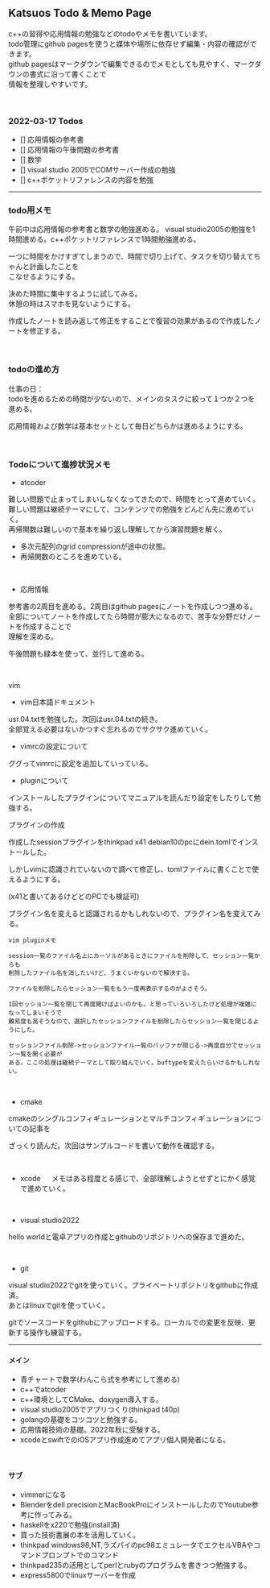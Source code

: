 ## Katsuos Todo & Memo Page

c++の習得や応用情報の勉強などのtodoやメモを書いています。  
todo管理にgithub pagesを使うと媒体や場所に依存せず編集・内容の確認ができます。  
github pagesはマークダウンで編集できるのでメモとしても見やすく、マークダウンの書式に沿って書くことで  
情報を整理しやすいです。  

<br />

### 2022-03-17 Todos

- [] 応用情報の参考書
- [] 応用情報の午後問題の参考書
- [] 数学
- [] visual studio 2005でCOMサーバー作成の勉強
- [] c++ポケットリファレンスの内容を勉強

***

### todo用メモ

午前中は応用情報の参考書と数学の勉強進める。
visual studio2005の勉強を1時間進める。c++ポケットリファレンスで1時間勉強進める。

一つに時間をかけすぎてしまうので、時間で切り上げて、タスクを切り替えてちゃんと計画したことを  
こなせるようにする。

決めた時間に集中するように試してみる。    
休憩の時はスマホを見ないようにする。  

作成したノートを読み返して修正をすることで復習の効果があるので作成したノートを修正する。

<br />

### todoの進め方

仕事の日：  
todoを進めるための時間が少ないので、メインのタスクに絞って１つか２つを進める。  

応用情報および数学は基本セットとして毎日どちらかは進めるようにする。  

<br />

### Todoについて進捗状況メモ

- atcoder

難しい問題で止まってしまいしなくなってきたので、時間をとって進めていく。  
難しい問題は継続テーマにして、コンテンツでの勉強をどんどん先に進めていく。  
再帰関数は難しいので基本を繰り返し理解してから演習問題を解く。

- 多次元配列のgrid compressionが途中の状態。
- 再帰関数のところを進めている。

<br />

- 応用情報

参考書の2周目を進める。2周目はgithub pagesにノートを作成しつつ進める。  
全部についてノートを作成してたら時間が膨大になるので、苦手な分野だけノートを作成することで  
理解を深める。

午後問題も緑本を使って、並行して進める。

<br />

vim

- vim日本語ドキュメント
  
usr.04.txtを勉強した。次回はusr.04.txtの続き。  
全部覚える必要はないかつすぐ忘れるのでサクサク進めていく。

- vimrcの設定について
  
ググってvimrcに設定を追加していっている。
    
    
- pluginについて

インストールしたプラグインについてマニュアルを読んだり設定をしたりして勉強する。

プラグインの作成  

作成したsessionプラグインをthinkpad x41 debian10のpcにdein.tomlでインストールした。

しかしvimに認識されていないので調べて修正し、tomlファイルに書くことで使えるようにする。

(x41と書いてあるけどどのPCでも検証可)

プラグイン名を変えると認識されるかもしれないので、プラグイン名を変えてみる。


```
vim pluginメモ

session一覧のファイル名上にカーソルがあるときにファイルを削除して、セッション一覧からも
削除したファイル名を消したいけど、うまくいかないので解決する。

ファイルを削除したらセッション一覧をもう一度再表示するのがよさそう。

1回セッション一覧を閉じて再度開けばよいのかも。と思っていろいろしたけど処理が複雑になってしまいそうで
難易度も高そうなので、選択したセッションファイルを削除したらセッション一覧を閉じるようにした。

セッションファイル削除->セッションファイル一覧のバッファが閉じる->再度自分でセッション一覧を開く必要が
ある。ここの処理は継続テーマとして取り組んでいく。buftypeを変えたらいけるかもしれない。
```

<br />

- cmake

cmakeのシングルコンフィギュレーションとマルチコンフィギュレーションについての記事を

ざっくり読んだ。次回はサンプルコードを書いて動作を確認する。

<br />

- xcode
　
メモはある程度とる感じで、全部理解しようとせずとにかく感覚で進めていく。

<br />

- visual studio2022

hello worldと電卓アプリの作成とgithubのリポジトリへの保存まで進めた。

<br />

- git

visual studio2022でgitを使っていく。プライベートリポジトリをgithubに作成済。  
あとはlinuxでgitを使っていく。

gitでソースコードをgithubにアップロードする。ローカルでの変更を反映、更新する操作も練習する。

***

#### メイン

- 青チャートで数学(わんこら式を参考にして進める)
- c++でatcoder
- c++環境としてCMake、doxygen導入する。
- visual studio2005でアプリつくり(thinkpad t40p)
- golangの基礎をコツコツと勉強する。
- 応用情報技術の基礎。2022年秋に受験する。
- xcodeとswiftでのiOSアプリ作成進めてアプリ個人開発者になる。

<br />

#### サブ

- vimmerになる
- Blenderをdell precisionとMacBookProにインストールしたのでYoutube参考に作ってみる。
- haskellをx220で勉強(install済)
- 買った技術書展の本を活用していく。
- thinkpad windows98,NT,ラズパイのpc98エミュレータでエクセルVBAやコマンドプロンプトでのコマンド
- thinkpad235の活用としてperlとrubyのプログラムを書きつつ勉強する。
- express5800でlinuxサーバーを作成
